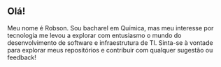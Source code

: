 ## Olá! 

Meu nome é Robson. Sou bacharel em Química, mas meu interesse por tecnologia me levou a explorar com entusiasmo o mundo do desenvolvimento de software e infraestrutura de TI.
Sinta-se à vontade para explorar meus repositórios e contribuir com qualquer sugestão ou feedback!

<!--
**robson817/robson817** is a ✨ _special_ ✨ repository because its `README.md` (this file) appears on your GitHub profile.

Here are some ideas to get you started:

- 🔭 I’m currently working on ...
- 🌱 I’m currently learning ...
- 👯 I’m looking to collaborate on ...
- 🤔 I’m looking for help with ...
- 💬 Ask me about ...
- 📫 How to reach me: ...
- 😄 Pronouns: ...
- ⚡ Fun fact: ...
-->
